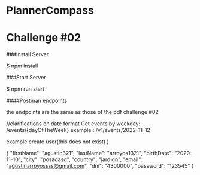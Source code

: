 # PlannerCompass

# Challenge #02

###Install Server

$ npm install

###Start Server

$  npm run start


####Postman endpoints 


the endpoints are the same as those of the pdf challenge #02

//clarifications on date format
Get events by weekday: /events/{dayOfTheWeek}
example : /v1/events/2022-11-12

example create user(this does not exist)
)

{
"firstName": "agustin321",
"lastName": "arroyos1321",
"birthDate": "2020-11-10",
"city": "posadasd",
"country": "jardidn",
"email": "agustinarroyossss@gmail.com",
"dni": "4300000",
"password": "123545"
}
